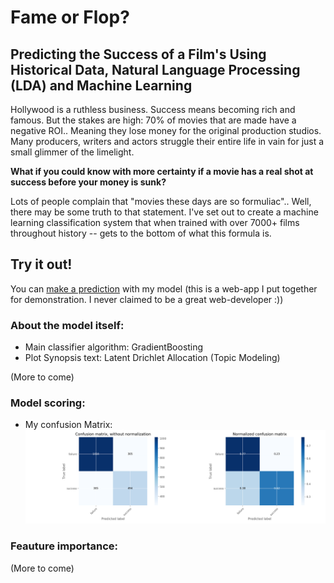 # Fame or Flop? 
## Predicting the Success of a Film's Using Historical Data, Natural Language Processing (LDA) and Machine Learning

Hollywood is a ruthless business. Success means becoming rich and famous. But the stakes are high: 
70% of movies that are made have a negative ROI.. Meaning they lose money for the original production studios. Many producers, writers and actors struggle their entire life in vain for just a small glimmer of the limelight.

**What if you could know with more certainty if a movie has a real shot at success before your money is sunk?**

Lots of people complain that "movies these days are so formuliac".. Well, there may be some truth to that statement. I've set out to create a machine learning classification system that when trained with over 7000+ films throughout history -- gets to the bottom of what this formula is.

## Try it out! 
You can [make a prediction](http://0.0.0.0:8081/) with my model 
(this is a web-app I put together for demonstration. I never claimed to be a great web-developer :))

### About the model itself:
 - Main classifier algorithm: GradientBoosting
 - Plot Synopsis text: Latent Drichlet Allocation (Topic Modeling)

(More to come)

### Model scoring:

 - My confusion Matrix:
![image](images/cm.png)

### Feauture importance:

(More to come)
